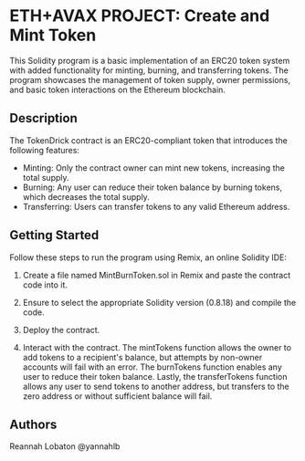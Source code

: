 # ETH+AVAX PROJECT: Create and Mint Token

This Solidity program is a basic implementation of an ERC20 token system with added functionality for minting, burning, and transferring tokens. The program showcases the management of token supply, owner permissions, and basic token interactions on the Ethereum blockchain.


## Description

The TokenDrick contract is an ERC20-compliant token that introduces the following features:
- Minting: Only the contract owner can mint new tokens, increasing the total supply.
- Burning: Any user can reduce their token balance by burning tokens, which decreases the total supply.
- Transferring: Users can transfer tokens to any valid Ethereum address.

## Getting Started

Follow these steps to run the program using Remix, an online Solidity IDE:

1. Create a file named MintBurnToken.sol in Remix and paste the contract code into it.

2. Ensure to select the appropriate Solidity version (0.8.18) and compile the code.

3. Deploy the contract.
   
4. Interact with the contract. The mintTokens function allows the owner to add tokens to a recipient's balance, but attempts by non-owner accounts will fail with an error. The burnTokens function enables any user to reduce their token balance. Lastly, the transferTokens function allows any user to send tokens to another address, but transfers to the zero address or without sufficient balance will fail.


## Authors

Reannah Lobaton
@yannahlb
